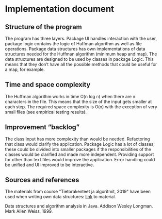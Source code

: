 # Implementation document

## Structure of the program

The program has three layers. Package UI handles interaction with the user, package logic contains the logic of Huffman algorithm as well as file operations. Package data structures has own implementations of data structures needed for the Huffman algorithm (minimum heap and map). The data structures are designed to be used by classes in package Logic. This means that they don’t have all the possible methods that could be useful for a map, for example.



## Time and space complexity

The Huffman algorithm works in time O(n log n) when there are n characters in the file. This means that the size of the input gets smaller at each step. The required space complexity is O(n) with the exception of very small files (see empirical testing results). 

## Improvement “backlog”

The class Input has more complexity than would be needed. Refactoring that class would clarify the application. Package Logic has a lot of classes; these could be divided into smaller packages if the responsibilities of the classes would be clarified and made more independent. Providing support for other than text files would improve the application. Error handling could be unified and UI improved to be interactive.  

## Sources and references

The materials from course "Tietorakenteet ja algoritmit, 2019" have been used when writing own data structures: [link](https://tira-s19.mooc.fi/materiaali) to material.

Data structures and algorithm analysis in Java. Addison Wesley Longman. Mark Allen Weiss, 1999.
